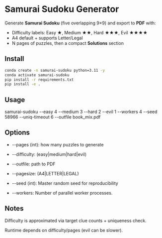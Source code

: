 # Samurai Sudoku Generator

Generate **Samurai Sudoku** (five overlapping 9×9) and export to **PDF** with:
- Difficulty labels: Easy ★, Medium ★★, Hard ★★★, Evil ★★★★
- A4 default + supports Letter/Legal
- N pages of puzzles, then a compact **Solutions** section

## Install
~~~bash
conda create -n samurai-sudoku python=3.11 -y
conda activate samurai-sudoku
pip install -r requirements.txt
pip install -e .
~~~

## Usage

samurai-sudoku --easy 4 --medium 3 --hard 2 --evil 1 --workers 4 --seed 58966 --uniq-timeout 6 --outfile book_mix.pdf

## Options

- --pages (int): how many puzzles to generate

- --difficulty: (easy|medium|hard|evil)

- --outfile: path to PDF 

- --pagesize: (A4|LETTER|LEGAL)

- --seed (int): Master random seed for reproducibility

- --workers: Number of parallel worker processes.

## Notes

Difficulty is approximated via target clue counts + uniqueness check.

Runtime depends on difficulty/pages (evil can be slower).